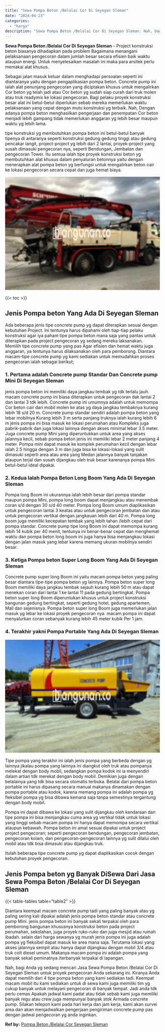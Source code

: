 ```yaml
---
title: "Sewa Pompa Beton /Belalai Cor Di Seyegan Sleman"
date: "2024-04-23"
categories: 
  - "harga"
description: "Sewa Pompa Beton /Belalai Cor Di Seyegan Sleman. Nah, bagi Anda yg sedang mencari Jasa Sewa Pompa Beton /Belalai Cor Di Seyegan Sleman untuk proyek pengecora..."
---
```


**Sewa Pompa Beton /Belalai Cor Di Seyegan Sleman** – Project konstruksi beton biasanya dihadapkan pada problem Bagaimana menangani pelaksanaan pengecoran dalam jumlah besar secara efisien baik waktu ataupun energi. Untuk menyelesaikan masalah ini maka para arsitek perlu memakai alat khusus.

Sebagai jalan masuk keluar dalam menghadapi persoalan seperti ini diantaranya yaitu dengan pengaplikasian pompa beton. Concrete pump ini ialah alat penunjang pengecoran yang diciptakan khusus untuk mengalirkan Cor beton yg telah jadi atau Cor beton yg sudah siap curah dari truk molen atau truk readymix ke lokasi pengecoran. Bagi pelaku proyek konstruksi besar alat ini betul-betul diperlukan sebab mereka memerlukan waktu pelaksanaan yang cepat dengan mutu konstruksi yg terbaik. Nah, Dengan adanya pompa beton menghasilkan pengerjaan dan penempatan Cor beton menjadi lebih gampang tidak memerlukan anggaran yg lebih besar maupun waktu yg lebih lama.

tipe konstruksi yg membutuhkan pompa beton ini betul-betul banyak tipenya di antaranya seperti konstruksi gedung gedung tinggi atau gedung pencakar langit, project-project yg lebih dari 2 lantai, proyek-project yang susah dimasuki pengecoran nya, seperti Bendungan, Jembatan dan pengecoran Tower. Itu semua ialah tipe proyek konstruksi beton yg membutuhkan alat khusus dalam penyaluran betonnya yaitu dengan menerapkan alat pompa beton yg berfungsi untuk mengalirkan beton cair ke lokasi pengecoran secara cepat dan juga hemat biaya.

![Sewa Pompa Beton /Belalai Cor Di Seyegan Sleman](/images/sewa-concrete-pump-39.png)

{{< toc >}}

## Jenis Pompa beton Yang Ada Di Seyegan Sleman

Ada beberapa jenis tipe concrete pump yg dapat diterapkan sesuai dengan kebutuhan Project. Ini tentunya harus dipahami oleh tiap-tiap pelaku konstruksi agar iya paham tipe pompa beton mana saja yang pantas untuk diterapkan pada project pengecoran yg sedang mereka laksanakan. Memilih tipe concrete pump yang pas Agar efisien dan hemat waktu juga anggaran, ya tentunya harus dilaksanakan oleh para pemborong. Diantara macam-tipe concrete pump yg kami sediakan untuk memudahkan proses pengecoran ialah sebagai berikut;

### 1\. Pertama adalah Concrete pump Standar Dan Concrete pump Mini Di Seyegan Sleman

jenis pompa beton ini memiliki daya jangkau tembak yg tdk terlalu jauh. macam concrete pump ini biasa diterapkan untuk pengecoran dak lantai 2 dan lantai 3 tdk lebih. Concrete pump ini umumnya adalah untuk memompa Cor beton cair dari mobil molen ke atas yg daya jangkau tembaknya kurang lebih 18 s/d 20 m. Concrete pump standar sendiri adalah pompa beton yang lebar mobilnya Kurang lebih 3 m serta panjang truknya ialah kurang lebih 6 m jenis pompa ini bisa masuk ke lokasi perumahan atau Kompleks juga pabrik-pabrik dan juga lokasi lainnya dengan akses minimal lebar 3.5 meter. Juga concrete pump Mini yang diperuntukkan untuk area yang akses jalannya kecil, sebab pompa beton jenis ini memiliki lebar 2 meter panjang 4 meter. Pompa mini dapat masuk ke komplek perumahan kecil dengan lebar ialah 2.5 hingga dengan 3 m dan juga bisa ke lokasi-lokasi yang sulit dimasuki seperti area atau area yang Medan jalannya banyak tanjakan ataupun terjal dan susah dijangkau oleh truk besar karenanya pompa Mini betul-betul ideal dipakai.

### 2\. Kedua Ialah Pompa Beton Long Boom Yang Ada Di Seyegan Sleman

Pompa long Boom ini ukurannya ialah lebih besar dari pompa standar maupun pompa Mini, pompa long boom dapat menjangkau atau menembak coran s/d dengan 30 s/d 40 meter. Pompa long Boom umum diaplikasikan untuk pengecoran lantai 3 keatas atau untuk pengecoran jembatan dan atau untuk pengecoran vertikal dengan jangkauan lebih dari 40 m. Pompa long boom juga memiliki kecepatan tembak yang lebih tahan /lebih cepat dari pompa standar. Concrete pump tipe long Boom ini dapat memompa kurang lebih 14 kubik per 40 menit, tentunya ini benar-benar cepat dan menghemat waktu dan pompa beton long boom ini juga hanya bisa menjangkau lokasi dengan jalan masuk yang lebar karena memang ukuran mobilnya sendiri besar.

### 3\. Ketiga Pompa beton Super Long Boom Yang Ada Di Seyegan Sleman

Concrete pump super long Boom ini yaitu macam pompa beton yang paling besar diantara tipe-tipe pompa beton yg lainnya. Pompa beton super long Boom memiliki daya jangkau tembak sejauh kurang lebih 50 m atau dapat menekan coran dari lantai 1 ke lantai 11 pada gedung bertingkat. Pompa beton super long Boom diperuntukan khusus untuk project konstruksi bangunan gedung bertingkat, seperti gedung hotel, gedung apartemen, Mall dan sejenisnya. Pompa beton super long Boom juga memerlukan jalan masuk yg lebar ke lokasi proyek pengecoran nya. macam pompa ini dapat menyalurkan coran sebanyak kurang lebih 45 meter kubik Per 1 jam.

### 4\. Terakhir yakni Pompa Portable Yang Ada Di Seyegan Sleman

![Sewa Pompa Beton /Belalai Cor Di Seyegan Sleman](/images/sewa-concrete-pump-09.png)

Tipe pompa yang terakhir ini ialah jenis pompa yang berbeda dengan yg lainnya jikalau pompa yang lainnya ini diangkut oleh truk atau pompanya melekat dengan body mobil, sedangkan pompa kodok ini ia menyendiri dalam artian tdk merekat dengan body mobil. Demikian juga dengan belalainya yang tdk bisa secara otomatis terbuka. Belalai dari pompa beton portable ini harus dipasang secara manual makanya dinamakan dengan pompa portable atau kodok, karena memang pompa ini adalah pompa yg fleksibel pompa yg bisa dibawa kemana saja tanpa semestinya tergantung dengan body mobil.

Pompa ini dapat dibawa ke lokasi yang sulit dijangkau oleh kendaraan dan tipe pompa ini bisa menjangkau cuma area yg vertikal tidak untuk lokasi yang tinggi sebab macam pompa ini hanya dapat memompa secara vertikal ataupun kebawah. Pompa beton ini amat sesuai dipakai untuk project project pengecoran; seperti pengecoran bendungan, pengecoran jembatan, pengecoran kolam, dan pengecoran-pengecoran lainnya yg sulit dilalui oleh mobil atau tdk bisa dimasuki atau dijangkau truk.

Itulah beberapa tipe concrete pump yg dapat diaplikasikan cocok dengan kebutuhan proyek pengecoran.

## Jenis Pompa beton yg Banyak DiSewa Dari Jasa Sewa Pompa Beton /Belalai Cor Di Seyegan Sleman

{{< table-tables table="table2" >}}

Diantara keempat macam concrete pump tadi yang paling banyak atau yg paling sering kali dipakai adalah jenis pompa beton standar atau concrete pump Mini. jenis pompa beton ini banyak sekali terpakai oleh para pemborong bangunan khususnya konstruksi beton pada project perumahan, sekolahan, juga proyek ruko-ruko dan juga mesjid atau rumah ibadah. selain dari harga sewanya yg murah jenis pompa ini juga adalah pompa yg fleksibel dapat masuk ke area mana saja. Terutama lokasi yang akses jalannya sempit atau hanya dapat dijangkau dengan mobil 3/4 atau truk colt diesel umum. Makanya macam pompa ini adalah pompa yang banyak sekali peminatnya /terbanyak terpakai di lapangan.

Nah, bagi Anda yg sedang mencari Jasa Sewa Pompa Beton /Belalai Cor Di Seyegan Sleman untuk proyek pengecoran Anda sekarang ini. Kiranya Anda dapat memilih dari 4 tipe pompa beton yang kami sediakan tadi. Keempat macam mobil itu kami sediakan untuk di sewa kami juga memiliki tim yg cukup banyak untuk melayani pengecoran di banyak tempat. Jadi anda tdk perlu cemas Apakah jadwal kami padat atau tidak sebab kami juga memiliki banyak regu atau crew juga mempunyai banyak stok Armada concrete pump. Silakan telepon kami pada hari kerja dan jam kerja, kami akan survei area dan akan menjadwalkan pengerjaan pengiriman concrete pump pas dengan jadwal pengecoran yg anda inginkan.

**Ref by:** [Pompa Beton /Belalai Cor Seyegan Sleman](https://id.wikipedia.org/wiki/Pompa)
